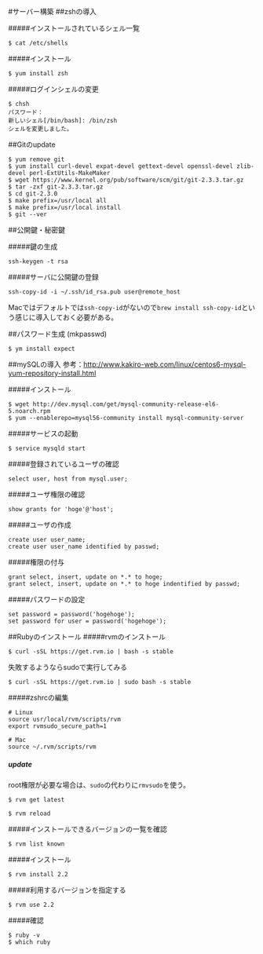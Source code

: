 #サーバー構築
##zshの導入

#####インストールされているシェル一覧
```
$ cat /etc/shells
```

#####インストール
```
$ yum install zsh
```

#####ログインシェルの変更
```
$ chsh
パスワード：
新しいシェル[/bin/bash]: /bin/zsh
シェルを変更しました。
```

##Gitのupdate
```
$ yum remove git
$ yum install curl-devel expat-devel gettext-devel openssl-devel zlib-devel perl-ExtUtils-MakeMaker
$ wget https://www.kernel.org/pub/software/scm/git/git-2.3.3.tar.gz
$ tar -zxf git-2.3.3.tar.gz
$ cd git-2.3.0
$ make prefix=/usr/local all
$ make prefix=/usr/local install
$ git --ver
```

##公開鍵・秘密鍵

#####鍵の生成
```
ssh-keygen -t rsa
```

#####サーバに公開鍵の登録
```
ssh-copy-id -i ~/.ssh/id_rsa.pub user@remote_host
```
Macではデフォルトでは`ssh-copy-id`がないので`brew install ssh-copy-id`という感じに導入しておく必要がある。

##パスワード生成 (mkpasswd)
```
$ ym install expect
```


##mySQLの導入
参考：http://www.kakiro-web.com/linux/centos6-mysql-yum-repository-install.html

#####インストール
```
$ wget http://dev.mysql.com/get/mysql-community-release-el6-5.noarch.rpm
$ yum --enablerepo=mysql56-community install mysql-community-server
```

#####サービスの起動
```
$ service mysqld start
```

#####登録されているユーザの確認
```
select user, host from mysql.user;
```

#####ユーザ権限の確認
```
show grants for 'hoge'@'host';
```

#####ユーザの作成
```
create user user_name;
create user user_name identified by passwd;
```

#####権限の付与
```
grant select, insert, update on *.* to hoge;
grant select, insert, update on *.* to hoge indentified by passwd;
```

#####パスワードの設定
```
set password = password('hogehoge');
set password for user = password('hogehoge');
```

##Rubyのインストール
#####rvmのインストール
```
$ curl -sSL https://get.rvm.io | bash -s stable
```
失敗するようならsudoで実行してみる
```
$ curl -sSL https://get.rvm.io | sudo bash -s stable 
```
#####zshrcの編集
```
# Linux
source usr/local/rvm/scripts/rvm
export rvmsudo_secure_path=1

# Mac
source ~/.rvm/scripts/rvm
```
##### update
root権限が必要な場合は、`sudo`の代わりに`rmvsudo`を使う。
```
$ rvm get latest

$ rvm reload
```

#####インストールできるバージョンの一覧を確認
```
$ rvm list known
```
#####インストール
```
$ rvm install 2.2
```
#####利用するバージョンを指定する
```
$ rvm use 2.2
```
#####確認
```
$ ruby -v
$ which ruby
```
